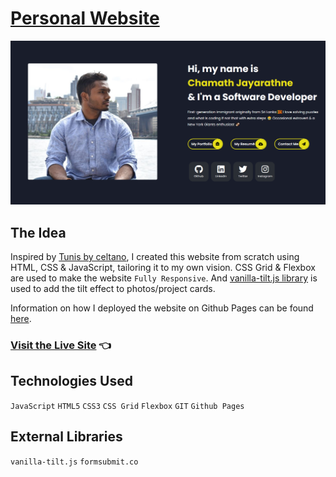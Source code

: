 # [Personal Website](https://chamathcodes.com)

<img src="images/port2.png">

## The Idea
Inspired by [Tunis by celtano](https://themeforest.net/item/tunis-personal-portfolio/26761598), I created this website from scratch using HTML, CSS & JavaScript, tailoring it to my own vision. CSS Grid & Flexbox are used to make the website `Fully Responsive`. And [vanilla-tilt.js library](https://micku7zu.github.io/vanilla-tilt.js/) is used to add the tilt effect to photos/project cards.

Information on how I deployed the website on Github Pages can be found [here](https://dreamsfromcode.com/how-to-set-up-a-live-website-using-github-pages-for-free-step-by-step-guide/66/).

### [Visit the Live Site](https://chamathcodes.com/) 👈


## Technologies Used
`JavaScript` `HTML5` `CSS3` `CSS Grid` `Flexbox` `GIT` `Github Pages`

## External Libraries
`vanilla-tilt.js` `formsubmit.co`
